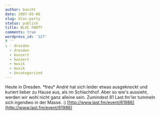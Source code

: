 ```yaml
---
author: bascht
date: 2007-05-06
slug: bloc-party
status: publish
title: BLOC PARTY
comments: true
wordpress_id: '127'
? ''
: - dresden
  - dresden
  - konzert
  - konzert
  - musik
  - musik
  - Uncategorized
---
```


Heute in Dresden. \*freu\* André hat sich leider etwas ausgeknockt
und kuriert lieber zu Hause aus, als im Schlachthof. Aber so wie's
aussieht, werden wir wohl nicht ganz alleine sein. Zumindest 81
Last.fm'ler tummeln sich irgendwo in der Masse. :)
[http://www.last.fm/event/61986](http://www.last.fm/event/61986)


